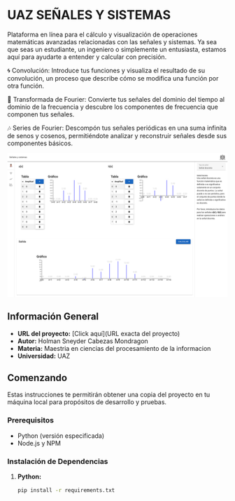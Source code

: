# UAZ SEÑALES Y SISTEMAS

Plataforma en línea para el cálculo y visualización de operaciones matemáticas avanzadas relacionadas con las señales y sistemas. Ya sea que seas un estudiante, un ingeniero o simplemente un entusiasta, estamos aquí para ayudarte a entender y calcular con precisión.

🌀 Convolución: Introduce tus funciones y visualiza el resultado de su convolución, un proceso que describe cómo se modifica una función por otra función.

🌌 Transformada de Fourier: Convierte tus señales del dominio del tiempo al dominio de la frecuencia y descubre los componentes de frecuencia que componen tus señales.

🎶 Series de Fourier: Descompón tus señales periódicas en una suma infinita de senos y cosenos, permitiéndote analizar y reconstruir señales desde sus componentes básicos.



![Convolucion continua](images/convolucion-discreta.png)

## Información General

- **URL del proyecto:** [Click aquí](URL exacta del proyecto)
- **Autor:** Holman Sneyder Cabezas Mondragon
- **Materia:** Maestria en ciencias del procesamiento de la informacion
- **Universidad:** UAZ

## Comenzando

Estas instrucciones te permitirán obtener una copia del proyecto en tu máquina local para propósitos de desarrollo y pruebas.

### Prerequisitos

- Python (versión especificada)
- Node.js y NPM

### Instalación de Dependencias

1. **Python:**
   ```bash
   pip install -r requirements.txt
